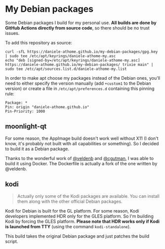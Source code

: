 # My Debian packages

Some Debian packages I build for my personal use. **All builds are done by GitHub Actions directly from source code**, so there should be no trust issues.

To add this repository as source:

```shell
curl -sfL https://daniele-athome.github.io/my-debian-packages/gpg.key | sudo tee /etc/apt/keyrings/daniele-athome-my.asc
echo "deb [signed-by=/etc/apt/keyrings/daniele-athome-my.asc] https://daniele-athome.github.io/my-debian-packages/ trixie main" | sudo tee /etc/apt/sources.list.d/daniele-athome-my.list
```

In order to make apt choose my packages instead of the Debian ones, you'll need to either specify the version manually
(add `+custom1` to the Debian version) or create a file in `/etc/apt/preferences.d` containing this pinning rule:

```
Package: *
Pin: origin "daniele-athome.github.io"
Pin-Priority: 1000
```

## moonlight-qt

For some reason, the AppImage build doesn't work well without X11 (I don't know, it's probably not built with all
capabilities or something). So I decided to build it as a Debian package.

Thanks to the wonderful work of [@veldenb](https://github.com/veldenb/plugin.program.moonlight-qt) and
[@cgutman](https://github.com/cgutman/moonlight-packaging), I was able to build it using Docker. The Dockerfile is
actually a fork of the one written by @veldenb.

## kodi

> Actually only some of the Kodi packages are available. You can install them along with the other official Debian packages.

Kodi for Debian is built for the GL platform. For some reason, Kodi developers implemented HDR only for the GLES
platform. So I'm building Kodi by forcing the GLES platform. **Please note that HDR works only if Kodi is launched from
TTY** (using the command `kodi-standalone`).

This build takes the original Debian package and just patches the build script.
